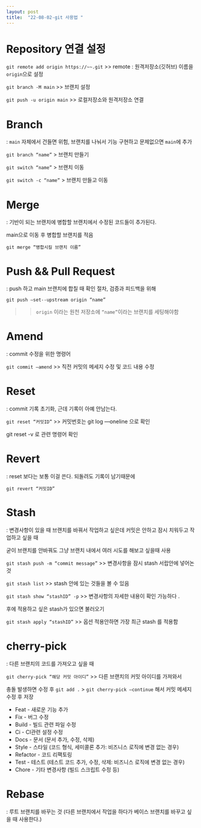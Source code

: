 ```yaml
---
layout: post
title:  "22-08-02-git 사용법 "
---
```

# Repository 연결 설정

`git remote add origin https://~~.git` >> remote : 원격저장소(깃허브) 이름을 `origin`으로 설정

`git branch -M main` >> 브랜치 설정

`git push -u origin main` >> 로컬저장소와 원격저장소 연결 

# Branch

: `main` 자체에서 건들면 위험, 브랜치를 나눠서 기능 구현하고 문제없으면 `main`에 추가

`git branch “name”` > 브랜치 만들기 

`git switch “name”` > 브랜치 이동 

`git switch -c “name”` > 브랜치 만들고 이동 

# Merge

: 기반이 되는 브랜치에 병합할 브랜치에서 수정된 코드들이 추가된다.

main으로 이동 후 병합할 브랜치를 적음

`git merge “병합시킬 브랜치 이름”`

# Push && Pull Request

: push 하고 main 브랜치에 합칠 때 확인 절차, 검증과 피드백을 위해 

`git push —set--upstream origin “name”` 

>> `origin` 이라는 원천 저장소에 `“name”`이라는 브랜치를 세팅해야함 

# Amend

: commit 수정을 위한 명령어 

`git commit —amend` >> 직전 커밋의 메세지 수정 및 코드 내용 수정  

# Reset

: commit 기록 초기화, 근데 기록이 아예 안남는다. 

`git reset “커밋ID”` >> 커밋번호는 git log —oneline 으로 확인 

git reset -v 로 관련 명령어 확인 

# Revert

: reset 보다는 보통 이걸 쓴다. 되돌려도 기록이 남기때문에 

`git revert “커밋ID”`

# Stash

: 변경사항이 있을 때 브랜치를 바꿔서 작업하고 싶은데 커밋은 안하고 잠시 치워두고 작업하고 싶을 때 

굳이 브랜치를 안바꿔도 그냥 브랜치 내에서 여러 시도를 해보고 싶을때 사용

`git stash push -m “commit message”` >> 변경사항을 잠시 stash 서랍안에 넣어논 것 

`git stash list` >> stash 안에 있는 것들을 볼 수 있음 

`git stash show “stashID” -p`  >> 변경사항의 자세한 내용이 확인 가능하다 . 

후에 적용하고 싶은 stash가 있으면 불러오기 

`git stash apply “stashID”` >> 옵션 적용안하면 가장 최근 stash 를 적용함 

# cherry-pick

: 다른 브랜치의 코드를 가져오고 싶을 때 

`git cherry-pick “해당 커밋 아이디”` >> 다른 브랜치의 커밋 아이디를 가져와서 

충돌 발생하면 수정 후 `git add .` > `git cherry-pick —continue` 해서 커밋 메세지 수정 후 저장 

- Feat - 새로운 기능 추가
- Fix - 버그 수정
- Build - 빌드 관련 파일 수정
- Ci - CI관련 설정 수정
- Docs - 문서 (문서 추가, 수정, 삭제)
- Style - 스타일 (코드 형식, 세미콜론 추가: 비즈니스 로직에 변경 없는 경우)
- Refactor - 코드 리팩토링
- Test - 테스트 (테스트 코드 추가, 수정, 삭제: 비즈니스 로직에 변경 없는 경우)
- Chore - 기타 변경사항 (빌드 스크립트 수정 등)

# Rebase

: 루트 브랜치를 바꾸는 것 (다른 브랜치에서 작업을 하다가 베이스 브랜치를 바꾸고 싶을 때 사용한다.)

